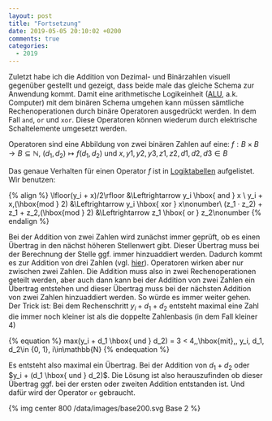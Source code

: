 ```yaml
---
layout: post
title: "Fortsetzung"
date: 2019-05-05 20:10:02 +0200
comments: true
categories: 
  - 2019
---
```

Zuletzt habe ich die Addition von Dezimal- und Binärzahlen visuell
gegenüber gestellt und gezeigt, dass beide male das gleiche Schema zur
Anwendung kommt. Damit eine arithmetische Logikeinheit ([ALU][alu], a.k. Computer) mit
dem binären Schema umgehen kann müssen sämtliche Rechenoperationen durch binäre
Operatoren ausgedrückt werden. In dem Fall `and`, `or` und `xor`. Diese
Operatoren können wiederum durch elektrische Schaltelemente umgesetzt werden.

Operatoren sind eine Abbildung von zwei binären Zahlen auf eine:
$f: B\times B\to B\subseteq\mathbb{N}$, $(d_1, d_2)\mapsto f(d_1, d_2)$ und
$x, y1, y2, y3, z1, z2, d1, d2, d3 \in B$

Das genaue Verhalten für einen Operator $f$ ist in [Logiktabellen][table] aufgelistet.
Wir benutzen:

{% align %}
\lfloor(y_i + x)/2\rfloor &\Leftrightarrow y_i \hbox{ and } x \\
y_i + x\,(\hbox{mod } 2) &\Leftrightarrow y_i \hbox{ xor } x\nonumber\\
(z_1 · z_2) + z_1 + z_2\,(\hbox{mod } 2) &\Leftrightarrow z_1 \hbox{ or } z_2\nonumber
{% endalign %}

Bei der Addition von zwei Zahlen wird zunächst immer geprüft, ob es einen
Übertrag in den nächst höheren Stellenwert gibt. Dieser Übertrag muss bei der
Berechnung der Stelle ggf. immer hinzuaddiert werden. Dadurch kommt es zur
Addition von drei Zahlen (vgl. [hier][hier]). Operatoren wirken aber nur zwischen zwei
Zahlen. Die Addition muss also in zwei Rechenoperationen geteilt werden, aber
auch dann kann bei der Addition von zwei Zahlen ein Übertrag entstehen und
dieser  Übertrag muss bei der nächsten Addition von zwei Zahlen hinzuaddiert
werden. So würde es immer weiter gehen. Der Trick ist: Bei dem Rechenschritt
$y_i + d_1 + d_2$ entsteht maximal eine Zahl die immer noch kleiner ist als die
doppelte Zahlenbasis (in dem Fall kleiner 4)

{% equation %}
max(y_i + d_1 \hbox{ und } d_2) = 3 < 4\,\,\hbox{mit}\,\, y_i, d_1, d_2\in \{0, 1\}, i\in\mathbb{N}
{% endequation %}

Es entsteht also maximal ein Übertrag. Bei der Addition von $d_1 + d_2$ oder
$y_i + (d_1 \hbox{ und } d_2)$. Die Lösung ist also herauszufinden ob dieser Übertrag ggf. bei
der ersten oder zweiten Addition entstanden ist. Und dafür wird der Operator
`or` gebraucht.

{% img center 800 /data/images/base200.svg Base 2 %}

[alu]: https://de.wikipedia.org/wiki/Arithmetisch-logische_Einheit
[hier]: /blog/2019/04/14/base2/
[table]: https://de.wikipedia.org/wiki/Wahrheitstabelle
